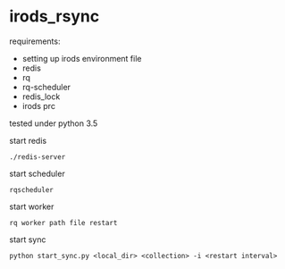 # irods_rsync

requirements:

 * setting up irods environment file
 * redis
 * rq
 * rq-scheduler
 * redis_lock
 * irods prc

tested under python 3.5

start redis

```
./redis-server
```

start scheduler

```
rqscheduler
```

start worker

```
rq worker path file restart
```

start sync

```
python start_sync.py <local_dir> <collection> -i <restart interval>
```

